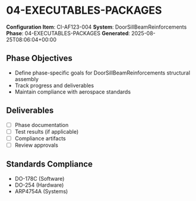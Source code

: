 # 04-EXECUTABLES-PACKAGES

**Configuration Item**: CI-AF123-004
**System**: DoorSillBeamReinforcements
**Phase**: 04-EXECUTABLES-PACKAGES
**Generated**: 2025-08-25T08:06:04+00:00

## Phase Objectives
- Define phase-specific goals for DoorSillBeamReinforcements structural assembly
- Track progress and deliverables
- Maintain compliance with aerospace standards

## Deliverables
- [ ] Phase documentation
- [ ] Test results (if applicable)
- [ ] Compliance artifacts
- [ ] Review approvals

## Standards Compliance
- DO-178C (Software)
- DO-254 (Hardware)
- ARP4754A (Systems)


